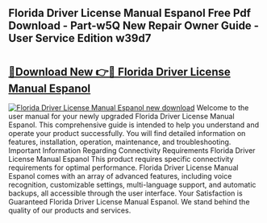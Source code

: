 ## Florida Driver License Manual Espanol Free Pdf Download - Part-w5Q New Repair Owner Guide - User Service Edition w39d7

# <h2><a href="http://bc36251.oget.top/?id=Florida+Driver+License+Manual+Espanol">🔗Download New 👉🔴 Florida Driver License Manual Espanol</a></h2>

[![Florida Driver License Manual Espanol new download](https://i.imgur.com/5g1atiW.png)](http://bc36251.oget.top/?id=Florida+Driver+License+Manual+Espanol)
Welcome to the user manual for your newly upgraded Florida Driver License Manual Espanol. This comprehensive guide is intended to help you understand and operate your product successfully. You will find detailed information on features, installation, operation, maintenance, and troubleshooting. Important Information Regarding Connectivity Requirements Florida Driver License Manual Espanol This product requires specific connectivity requirements for optimal performance. Florida Driver License Manual Espanol comes with an array of advanced features, including voice recognition, customizable settings, multi-language support, and automatic backups, all accessible through the user interface. Your Satisfaction is Guaranteed Florida Driver License Manual Espanol. We stand behind the quality of our products and services.
